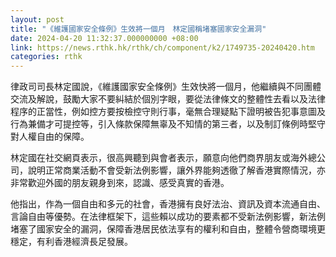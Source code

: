 ```yaml
---
layout: post
title: "《維護國家安全條例》生效將一個月　林定國稱堵塞國家安全漏洞"
date: 2024-04-20 11:32:37.000000000 +08:00
link: https://news.rthk.hk/rthk/ch/component/k2/1749735-20240420.htm
categories: rthk
---
```


律政司司長林定國說，《維護國家安全條例》生效快將一個月，他繼續與不同團體交流及解說，鼓勵大家不要糾結於個別字眼，要從法律條文的整體性去看以及法律程序的正當性，例如控方要按檢控守則行事，毫無合理疑點下證明被告犯事意圖及行為兼備才可提控等，引入條款保障無辜及不知情的第三者，以及制訂條例時堅守對人權自由的保障。

林定國在社交網頁表示，很高興聽到與會者表示，願意向他們商界朋友或海外總公司，說明正常商業活動不會受新法例影響，讓外界能夠透徹了解香港實際情況，亦非常歡迎外國的朋友親身到來，認識、感受真實的香港。

他指出，作為一個自由和多元的社會，香港擁有良好法治、資訊及資本流通自由、言論自由等優勢。在法律框架下，這些賴以成功的要素都不受新法例影響，新法例堵塞了國家安全的漏洞，保障香港居民依法享有的權利和自由，整體令營商環境更穩定，有利香港經濟長足發展。
